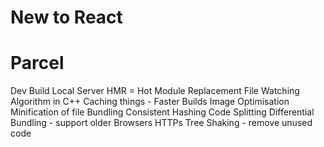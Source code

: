 # New to React

# Parcel

Dev Build
Local Server
HMR = Hot Module Replacement
File Watching Algorithm in C++
Caching things - Faster Builds
Image Optimisation
Minification of file
Bundling
Consistent Hashing
Code Splitting
Differential Bundling - support older Browsers
HTTPs
Tree Shaking - remove unused code
